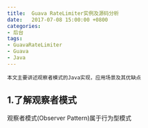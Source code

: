 ```yaml
---
title:  Guava RateLimiter实例及源码分析
date:   2017-07-08 15:00:00 +0800
categories:
- 后台
tags:
- GuavaRateLimiter
- Guava
- Java
---
```




`本文主要讲述观察者模式的Java实现，应用场景及其优缺点`

## 1.了解观察者模式

观察者模式(Observer Pattern)属于行为型模式